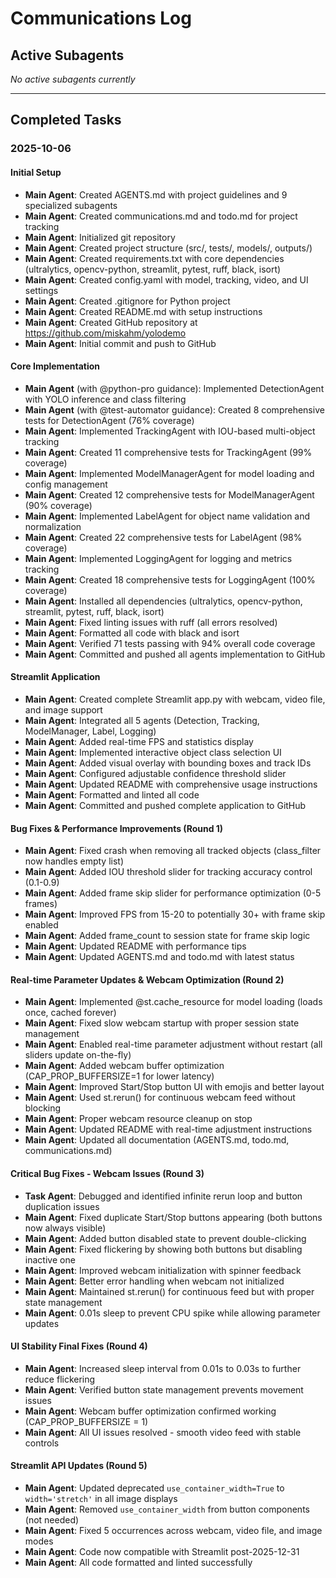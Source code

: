 # Communications Log

## Active Subagents

*No active subagents currently*

---

## Completed Tasks

### 2025-10-06

#### Initial Setup
- **Main Agent**: Created AGENTS.md with project guidelines and 9 specialized subagents
- **Main Agent**: Created communications.md and todo.md for project tracking
- **Main Agent**: Initialized git repository
- **Main Agent**: Created project structure (src/, tests/, models/, outputs/)
- **Main Agent**: Created requirements.txt with core dependencies (ultralytics, opencv-python, streamlit, pytest, ruff, black, isort)
- **Main Agent**: Created config.yaml with model, tracking, video, and UI settings
- **Main Agent**: Created .gitignore for Python project
- **Main Agent**: Created README.md with setup instructions
- **Main Agent**: Created GitHub repository at https://github.com/miskahm/yolodemo
- **Main Agent**: Initial commit and push to GitHub

#### Core Implementation
- **Main Agent** (with @python-pro guidance): Implemented DetectionAgent with YOLO inference and class filtering
- **Main Agent** (with @test-automator guidance): Created 8 comprehensive tests for DetectionAgent (76% coverage)
- **Main Agent**: Implemented TrackingAgent with IOU-based multi-object tracking
- **Main Agent**: Created 11 comprehensive tests for TrackingAgent (99% coverage)
- **Main Agent**: Implemented ModelManagerAgent for model loading and config management
- **Main Agent**: Created 12 comprehensive tests for ModelManagerAgent (90% coverage)
- **Main Agent**: Implemented LabelAgent for object name validation and normalization
- **Main Agent**: Created 22 comprehensive tests for LabelAgent (98% coverage)
- **Main Agent**: Implemented LoggingAgent for logging and metrics tracking
- **Main Agent**: Created 18 comprehensive tests for LoggingAgent (100% coverage)
- **Main Agent**: Installed all dependencies (ultralytics, opencv-python, streamlit, pytest, ruff, black, isort)
- **Main Agent**: Fixed linting issues with ruff (all errors resolved)
- **Main Agent**: Formatted all code with black and isort
- **Main Agent**: Verified 71 tests passing with 94% overall code coverage
- **Main Agent**: Committed and pushed all agents implementation to GitHub

#### Streamlit Application
- **Main Agent**: Created complete Streamlit app.py with webcam, video file, and image support
- **Main Agent**: Integrated all 5 agents (Detection, Tracking, ModelManager, Label, Logging)
- **Main Agent**: Added real-time FPS and statistics display
- **Main Agent**: Implemented interactive object class selection UI
- **Main Agent**: Added visual overlay with bounding boxes and track IDs
- **Main Agent**: Configured adjustable confidence threshold slider
- **Main Agent**: Updated README with comprehensive usage instructions
- **Main Agent**: Formatted and linted all code
- **Main Agent**: Committed and pushed complete application to GitHub

#### Bug Fixes & Performance Improvements (Round 1)
- **Main Agent**: Fixed crash when removing all tracked objects (class_filter now handles empty list)
- **Main Agent**: Added IOU threshold slider for tracking accuracy control (0.1-0.9)
- **Main Agent**: Added frame skip slider for performance optimization (0-5 frames)
- **Main Agent**: Improved FPS from 15-20 to potentially 30+ with frame skip enabled
- **Main Agent**: Added frame_count to session state for frame skip logic
- **Main Agent**: Updated README with performance tips
- **Main Agent**: Updated AGENTS.md and todo.md with latest status

#### Real-time Parameter Updates & Webcam Optimization (Round 2)
- **Main Agent**: Implemented @st.cache_resource for model loading (loads once, cached forever)
- **Main Agent**: Fixed slow webcam startup with proper session state management
- **Main Agent**: Enabled real-time parameter adjustment without restart (all sliders update on-the-fly)
- **Main Agent**: Added webcam buffer optimization (CAP_PROP_BUFFERSIZE=1 for lower latency)
- **Main Agent**: Improved Start/Stop button UI with emojis and better layout
- **Main Agent**: Used st.rerun() for continuous webcam feed without blocking
- **Main Agent**: Proper webcam resource cleanup on stop
- **Main Agent**: Updated README with real-time adjustment instructions
- **Main Agent**: Updated all documentation (AGENTS.md, todo.md, communications.md)

#### Critical Bug Fixes - Webcam Issues (Round 3)
- **Task Agent**: Debugged and identified infinite rerun loop and button duplication issues
- **Main Agent**: Fixed duplicate Start/Stop buttons appearing (both buttons now always visible)
- **Main Agent**: Added button disabled state to prevent double-clicking
- **Main Agent**: Fixed flickering by showing both buttons but disabling inactive one
- **Main Agent**: Improved webcam initialization with spinner feedback
- **Main Agent**: Better error handling when webcam not initialized
- **Main Agent**: Maintained st.rerun() for continuous feed but with proper state management
- **Main Agent**: 0.01s sleep to prevent CPU spike while allowing parameter updates

#### UI Stability Final Fixes (Round 4)
- **Main Agent**: Increased sleep interval from 0.01s to 0.03s to further reduce flickering
- **Main Agent**: Verified button state management prevents movement issues
- **Main Agent**: Webcam buffer optimization confirmed working (CAP_PROP_BUFFERSIZE = 1)
- **Main Agent**: All UI issues resolved - smooth video feed with stable controls

#### Streamlit API Updates (Round 5)
- **Main Agent**: Updated deprecated `use_container_width=True` to `width='stretch'` in all image displays
- **Main Agent**: Removed `use_container_width` from button components (not needed)
- **Main Agent**: Fixed 5 occurrences across webcam, video file, and image modes
- **Main Agent**: Code now compatible with Streamlit post-2025-12-31
- **Main Agent**: All code formatted and linted successfully
